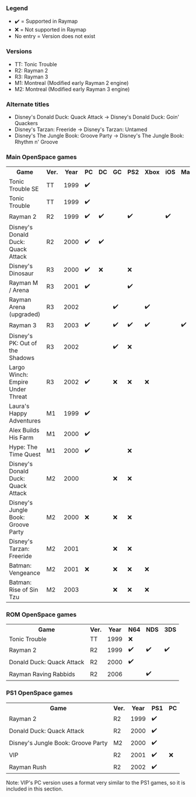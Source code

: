 ### Legend
* ✔️ = Supported in Raymap
* ❌ = Not supported in Raymap
* No entry = Version does not exist

### Versions
* TT: Tonic Trouble
* R2: Rayman 2
* R3: Rayman 3
* M1: Montreal (Modified early Rayman 2 engine)
* M2: Montreal (Modified early Rayman 3 engine)

### Alternate titles
* Disney's Donald Duck: Quack Attack -> Disney's Donald Duck: Goin' Quackers
* Disney's Tarzan: Freeride -> Disney's Tarzan: Untamed
* Disney's The Jungle Book: Groove Party -> Disney's The Jungle Book: Rhythm n' Groove

### Main OpenSpace games
<table class="tg">
  <tr>
    <th class="tg-yw4l"><b>Game</b></th>
    <th class="tg-yw4l"><b>Ver.</b></th>
    <th class="tg-yw4l"><b>Year</b></th>
    <th class="tg-yw4l"><b>PC</b></th>
    <th class="tg-yw4l"><b>DC</b></th>
    <th class="tg-yw4l"><b>GC</b></th>
    <th class="tg-yw4l"><b>PS2</b></th>
    <th class="tg-yw4l"><b>Xbox</b></th>
    <th class="tg-yw4l"><b>iOS</b></th>
    <th class="tg-yw4l"><b>Mac</b></th>
    <th class="tg-yw4l"><b>X360</b></th>
    <th class="tg-yw4l"><b>PS3</b></th>
  </tr>
  <tr>
    <td class="tg-yw4l">Tonic Trouble SE</td>
    <td class="tg-yw4l">TT</td>
    <td class="tg-yw4l">1999</td>
    <td class="tg-yw4l">✔️</td>
    <td class="tg-yw4l"></td>
    <td class="tg-yw4l"></td>
    <td class="tg-yw4l"></td>
    <td class="tg-yw4l"></td>
    <td class="tg-yw4l"></td>
    <td class="tg-yw4l"></td>
    <td class="tg-yw4l"></td>
    <td class="tg-yw4l"></td>
  </tr>
  <tr>
    <td class="tg-yw4l">Tonic Trouble</td>
    <td class="tg-yw4l">TT</td>
    <td class="tg-yw4l">1999</td>
    <td class="tg-yw4l">✔️</td>
    <td class="tg-yw4l"></td>
    <td class="tg-yw4l"></td>
    <td class="tg-yw4l"></td>
    <td class="tg-yw4l"></td>
    <td class="tg-yw4l"></td>
    <td class="tg-yw4l"></td>
    <td class="tg-yw4l"></td>
    <td class="tg-yw4l"></td>
  </tr>
  <tr>
    <td class="tg-yw4l">Rayman 2</td>
    <td class="tg-yw4l">R2</td>
    <td class="tg-yw4l">1999</td>
    <td class="tg-yw4l">✔️</td>
    <td class="tg-yw4l">✔️</td>
    <td class="tg-yw4l"></td>
    <td class="tg-yw4l">✔️</td>
    <td class="tg-yw4l"></td>
    <td class="tg-yw4l">✔️</td>
    <td class="tg-yw4l"></td>
    <td class="tg-yw4l"></td>
    <td class="tg-yw4l"></td>
  </tr>
  <tr>
    <td class="tg-yw4l">Disney's Donald Duck: Quack Attack</td>
    <td class="tg-yw4l">R2</td>
    <td class="tg-yw4l">2000</td>
    <td class="tg-yw4l">✔️</td>
    <td class="tg-yw4l">✔️</td>
    <td class="tg-yw4l"></td>
    <td class="tg-yw4l"></td>
    <td class="tg-yw4l"></td>
    <td class="tg-yw4l"></td>
    <td class="tg-yw4l"></td>
    <td class="tg-yw4l"></td>
    <td class="tg-yw4l"></td>
  </tr>
  <tr>
    <td class="tg-yw4l">Disney's Dinosaur</td>
    <td class="tg-yw4l">R3</td>
    <td class="tg-yw4l">2000</td>
    <td class="tg-yw4l">✔️</td>
    <td class="tg-yw4l">❌</td>
    <td class="tg-yw4l"></td>
    <td class="tg-yw4l">❌</td>
    <td class="tg-yw4l"></td>
    <td class="tg-yw4l"></td>
    <td class="tg-yw4l"></td>
    <td class="tg-yw4l"></td>
    <td class="tg-yw4l"></td>
  </tr>
  <tr>
    <td class="tg-yw4l">Rayman M / Arena</td>
    <td class="tg-yw4l">R3</td>
    <td class="tg-yw4l">2001</td>
    <td class="tg-yw4l">✔️</td>
    <td class="tg-yw4l"></td>
    <td class="tg-yw4l"></td>
    <td class="tg-yw4l">✔️</td>
    <td class="tg-yw4l"></td>
    <td class="tg-yw4l"></td>
    <td class="tg-yw4l"></td>
    <td class="tg-yw4l"></td>
    <td class="tg-yw4l"></td>
  </tr>
  <tr>
    <td class="tg-yw4l">Rayman Arena (upgraded)</td>
    <td class="tg-yw4l">R3</td>
    <td class="tg-yw4l">2002</td>
    <td class="tg-yw4l"></td>
    <td class="tg-yw4l"></td>
    <td class="tg-yw4l">✔️</td>
    <td class="tg-yw4l"></td>
    <td class="tg-yw4l">✔️</td>
    <td class="tg-yw4l"></td>
    <td class="tg-yw4l"></td>
    <td class="tg-yw4l"></td>
    <td class="tg-yw4l"></td>
  </tr>
  <tr>
    <td class="tg-yw4l">Rayman 3</td>
    <td class="tg-yw4l">R3</td>
    <td class="tg-yw4l">2003</td>
    <td class="tg-yw4l">✔️</td>
    <td class="tg-yw4l"></td>
    <td class="tg-yw4l">✔️</td>
    <td class="tg-yw4l">✔️</td>
    <td class="tg-yw4l">✔️</td>
    <td class="tg-yw4l"></td>
    <td class="tg-yw4l">✔️</td>
    <td class="tg-yw4l">✔️</td>
    <td class="tg-yw4l">✔️</td>
  </tr>
  <tr>
    <td class="tg-yw4l">Disney's PK: Out of the Shadows</td>
    <td class="tg-yw4l">R3</td>
    <td class="tg-yw4l">2002</td>
    <td class="tg-yw4l"></td>
    <td class="tg-yw4l"></td>
    <td class="tg-yw4l">✔️</td>
    <td class="tg-yw4l">❌</td>
    <td class="tg-yw4l"></td>
    <td class="tg-yw4l"></td>
    <td class="tg-yw4l"></td>
    <td class="tg-yw4l"></td>
    <td class="tg-yw4l"></td>
  </tr>
  <tr>
    <td class="tg-yw4l">Largo Winch: Empire Under Threat</td>
    <td class="tg-yw4l">R3</td>
    <td class="tg-yw4l">2002</td>
    <td class="tg-yw4l">✔️</td>
    <td class="tg-yw4l"></td>
    <td class="tg-yw4l">❌</td>
    <td class="tg-yw4l">❌</td>
    <td class="tg-yw4l">❌</td>
    <td class="tg-yw4l"></td>
    <td class="tg-yw4l"></td>
    <td class="tg-yw4l"></td>
    <td class="tg-yw4l"></td>
  </tr>
  <tr>
    <td class="tg-yw4l">Laura's Happy Adventures</td>
    <td class="tg-yw4l">M1</td>
    <td class="tg-yw4l">1999</td>
    <td class="tg-yw4l">✔️</td>
    <td class="tg-yw4l"></td>
    <td class="tg-yw4l"></td>
    <td class="tg-yw4l"></td>
    <td class="tg-yw4l"></td>
    <td class="tg-yw4l"></td>
    <td class="tg-yw4l"></td>
    <td class="tg-yw4l"></td>
    <td class="tg-yw4l"></td>
  </tr>
  <tr>
    <td class="tg-yw4l">Alex Builds His Farm</td>
    <td class="tg-yw4l">M1</td>
    <td class="tg-yw4l">2000</td>
    <td class="tg-yw4l">✔️</td>
    <td class="tg-yw4l"></td>
    <td class="tg-yw4l"></td>
    <td class="tg-yw4l"></td>
    <td class="tg-yw4l"></td>
    <td class="tg-yw4l"></td>
    <td class="tg-yw4l"></td>
    <td class="tg-yw4l"></td>
    <td class="tg-yw4l"></td>
  </tr>
  <tr>
    <td class="tg-yw4l">Hype: The Time Quest</td>
    <td class="tg-yw4l">M1</td>
    <td class="tg-yw4l">2000</td>
    <td class="tg-yw4l">✔️</td>
    <td class="tg-yw4l"></td>
    <td class="tg-yw4l"></td>
    <td class="tg-yw4l">❌</td>
    <td class="tg-yw4l"></td>
    <td class="tg-yw4l"></td>
    <td class="tg-yw4l"></td>
    <td class="tg-yw4l"></td>
    <td class="tg-yw4l"></td>
  </tr>
  <tr>
    <td class="tg-yw4l">Disney's Donald Duck: Quack Attack</td>
    <td class="tg-yw4l">M2</td>
    <td class="tg-yw4l">2000</td>
    <td class="tg-yw4l"></td>
    <td class="tg-yw4l"></td>
    <td class="tg-yw4l">❌</td>
    <td class="tg-yw4l">❌</td>
    <td class="tg-yw4l"></td>
    <td class="tg-yw4l"></td>
    <td class="tg-yw4l"></td>
    <td class="tg-yw4l"></td>
    <td class="tg-yw4l"></td>
  </tr>
  <tr>
    <td class="tg-yw4l">Disney's Jungle Book: Groove Party</td>
    <td class="tg-yw4l">M2</td>
    <td class="tg-yw4l">2000</td>
    <td class="tg-yw4l">❌</td>
    <td class="tg-yw4l"></td>
    <td class="tg-yw4l">❌</td>
    <td class="tg-yw4l">❌</td>
    <td class="tg-yw4l"></td>
    <td class="tg-yw4l"></td>
    <td class="tg-yw4l"></td>
    <td class="tg-yw4l"></td>
    <td class="tg-yw4l"></td>
  </tr>
  <tr>
    <td class="tg-yw4l">Disney's Tarzan: Freeride</td>
    <td class="tg-yw4l">M2</td>
    <td class="tg-yw4l">2001</td>
    <td class="tg-yw4l"></td>
    <td class="tg-yw4l"></td>
    <td class="tg-yw4l">❌</td>
    <td class="tg-yw4l">❌</td>
    <td class="tg-yw4l"></td>
    <td class="tg-yw4l"></td>
    <td class="tg-yw4l"></td>
    <td class="tg-yw4l"></td>
    <td class="tg-yw4l"></td>
  </tr>
  <tr>
    <td class="tg-yw4l">Batman: Vengeance</td>
    <td class="tg-yw4l">M2</td>
    <td class="tg-yw4l">2001</td>
    <td class="tg-yw4l">❌</td>
    <td class="tg-yw4l"></td>
    <td class="tg-yw4l">❌</td>
    <td class="tg-yw4l">❌</td>
    <td class="tg-yw4l">❌</td>
    <td class="tg-yw4l"></td>
    <td class="tg-yw4l"></td>
    <td class="tg-yw4l"></td>
    <td class="tg-yw4l"></td>
  </tr>
  <tr>
    <td class="tg-yw4l">Batman: Rise of Sin Tzu</td>
    <td class="tg-yw4l">M2</td>
    <td class="tg-yw4l">2003</td>
    <td class="tg-yw4l"></td>
    <td class="tg-yw4l"></td>
    <td class="tg-yw4l">❌</td>
    <td class="tg-yw4l">❌</td>
    <td class="tg-yw4l">❌</td>
    <td class="tg-yw4l"></td>
    <td class="tg-yw4l"></td>
    <td class="tg-yw4l"></td>
    <td class="tg-yw4l"></td>
  </tr>
</table>

### ROM OpenSpace games
<table class="tg">
  <tr>
    <th class="tg-yw4l"><b>Game</b></th>
    <th class="tg-yw4l"><b>Ver.</b></th>
    <th class="tg-yw4l"><b>Year</b></th>
    <th class="tg-yw4l"><b>N64</b></th>
    <th class="tg-yw4l"><b>NDS</b></th>
    <th class="tg-yw4l"><b>3DS</b></th>
  </tr>
  <tr>
    <td class="tg-yw4l">Tonic Trouble</td>
    <td class="tg-yw4l">TT</td>
    <td class="tg-yw4l">1999</td>
    <td class="tg-yw4l">❌</td>
    <td class="tg-yw4l"></td>
    <td class="tg-yw4l"></td>
  </tr>
  <tr>
    <td class="tg-yw4l">Rayman 2</td>
    <td class="tg-yw4l">R2</td>
    <td class="tg-yw4l">1999</td>
    <td class="tg-yw4l">✔️</td>
    <td class="tg-yw4l">✔️</td>
    <td class="tg-yw4l">✔️</td>
  </tr>
  <tr>
    <td class="tg-yw4l">Donald Duck: Quack Attack</td>
    <td class="tg-yw4l">R2</td>
    <td class="tg-yw4l">2000</td>
    <td class="tg-yw4l">✔️</td>
    <td class="tg-yw4l"></td>
    <td class="tg-yw4l"></td>
  </tr>
  <tr>
    <td class="tg-yw4l">Rayman Raving Rabbids</td>
    <td class="tg-yw4l">R2</td>
    <td class="tg-yw4l">2006</td>
    <td class="tg-yw4l"></td>
    <td class="tg-yw4l">✔️</td>
    <td class="tg-yw4l"></td>
  </tr>
</table>

### PS1 OpenSpace games
<table class="tg">
  <tr>
    <th class="tg-yw4l"><b>Game</b></th>
    <th class="tg-yw4l"><b>Ver.</b></th>
    <th class="tg-yw4l"><b>Year</b></th>
    <th class="tg-yw4l"><b>PS1</b></th>
    <th class="tg-yw4l"><b>PC</b></th>
  </tr>
  <tr>
    <td class="tg-yw4l">Rayman 2</td>
    <td class="tg-yw4l">R2</td>
    <td class="tg-yw4l">1999</td>
    <td class="tg-yw4l">✔️</td>
    <td class="tg-yw4l"></td>
  </tr>
  <tr>
    <td class="tg-yw4l">Donald Duck: Quack Attack</td>
    <td class="tg-yw4l">R2</td>
    <td class="tg-yw4l">2000</td>
    <td class="tg-yw4l">✔️</td>
    <td class="tg-yw4l"></td>
  </tr>
  <tr>
    <td class="tg-yw4l">Disney's Jungle Book: Groove Party</td>
    <td class="tg-yw4l">M2</td>
    <td class="tg-yw4l">2000</td>
    <td class="tg-yw4l">✔️</td>
    <td class="tg-yw4l"></td>
  </tr>
  <tr>
    <td class="tg-yw4l">VIP</td>
    <td class="tg-yw4l">R2</td>
    <td class="tg-yw4l">2001</td>
    <td class="tg-yw4l">✔️</td>
    <td class="tg-yw4l">❌</td>
  </tr>
  <tr>
    <td class="tg-yw4l">Rayman Rush</td>
    <td class="tg-yw4l">R2</td>
    <td class="tg-yw4l">2002</td>
    <td class="tg-yw4l">✔️</td>
    <td class="tg-yw4l"></td>
  </tr>
  <tr>
</table>
Note: VIP's PC version uses a format very similar to the PS1 games, so it is included in this section.

